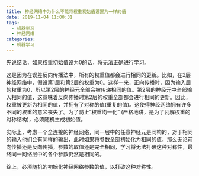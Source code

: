 ```yaml
---
title: 神经网络中为什么不能将权重初始值设置为一样的值
date: 2019-11-04 11:00:31
tags:
  - 机器学习
  - 神经网络
categories:
  - 机器学习
---
```



先说结论，如果权重初始值设为0的话，将无法正确进行学习。

这是因为在误差反向传播法中，所有的权重值都会进行相同的更新。比如，在2层神经网络中，假设第1层和第2层的权重为0。这样一来，正向传播时，因为输入层的权重为0，所以第2层的神经元全部会被传递相同的值。第2层的神经元中全部输入相同的值，这意味着反向传播时第2层的权重全部都会进行相同的更新。因此，权重被更新为相同的值，并拥有了对称的值(重复的值)。这使得神经网络拥有许多不同的权重的意义丧失了。为了防止“权重均一化” (严格地讲，是为了瓦解权重的对称结构)，必须随机生成初始值。

实际上，考虑一个全连接的神经网络，同一层中的任意神经元是同构的，对于相同的输入他们会有同样的输出，此时如果将参数全部初始化为相同的值，那么无论前向传播还是反向传播，参数的取值还是完全相同，学习将无法打破这种对称性，最终同一网络层中的各个参数仍然是相同的。

综上，必须随机的初始化神经网络参数的值，以打破这种对称性。
